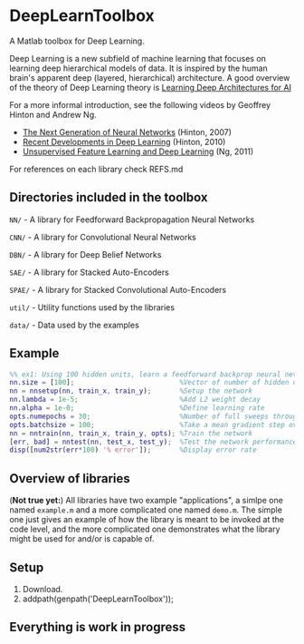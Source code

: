 DeepLearnToolbox
================

A Matlab toolbox for Deep Learning.

Deep Learning is a new subfield of machine learning that focuses on learning deep hierarchical models of data.
It is inspired by the human brain's apparent deep (layered, hierarchical) architecture.
A good overview of the theory of Deep Learning theory is
[Learning Deep Architectures for AI](http://www.iro.umontreal.ca/~bengioy/papers/ftml_book.pdf)

For a more informal introduction, see the following videos by Geoffrey Hinton and Andrew Ng.

* [The Next Generation of Neural Networks](http://www.youtube.com/watch?v=AyzOUbkUf3M) (Hinton, 2007)
* [Recent Developments in Deep Learning](http://www.youtube.com/watch?v=VdIURAu1-aU) (Hinton, 2010)
* [Unsupervised Feature Learning and Deep Learning](http://www.youtube.com/watch?v=ZmNOAtZIgIk) (Ng, 2011)

For references on each library check REFS.md

Directories included in the toolbox
-----------------------------------

`NN/`   - A library for Feedforward Backpropagation Neural Networks

`CNN/`  - A library for Convolutional Neural Networks

`DBN/`  - A library for Deep Belief Networks

`SAE/`  - A library for Stacked Auto-Encoders

`SPAE/` - A library for Stacked Convolutional Auto-Encoders

`util/` - Utility functions used by the libraries

`data/` - Data used by the examples

Example
---------------------
```matlab
%% ex1: Using 100 hidden units, learn a feedforward backprop neural net to recognize handwritten digits
nn.size = [100];                          %Vector of number of hidden units. It will automatically add input and output units
nn = nnsetup(nn, train_x, train_y);       %Setup the network
nn.lambda = 1e-5;                         %Add L2 weight decay
nn.alpha = 1e-0;                          %Define learning rate
opts.numepochs = 30;                      %Number of full sweeps through data
opts.batchsize = 100;                     %Take a mean gradient step over this many samples
nn = nntrain(nn, train_x, train_y, opts); %Train the network
[err, bad] = nntest(nn, test_x, test_y);  %Test the network performance
disp([num2str(err*100) '% error']);       %Display error rate
```

Overview of libraries
---------------------

(**Not true yet:**) All libraries have two example "applications", a simlpe one named `example.m` and a more complicated
one named `demo.m`. The simple one just gives an example of how the library is meant to be invoked at the code level,
and the more complicated one demonstrates what the library might be used for and/or is capable of.

Setup
-----

1. Download.
2. addpath(genpath('DeepLearnToolbox'));

Everything is work in progress
------------------------------